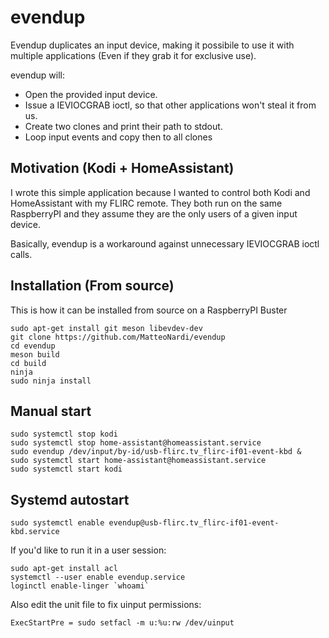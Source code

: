 # evendup

Evendup duplicates an input device, making it possibile to use it with multiple
applications (Even if they grab it for exclusive use).

evendup will:
- Open the provided input device.
- Issue a IEVIOCGRAB ioctl, so that other applications won't steal it from us.
- Create two clones and print their path to stdout.
- Loop input events and copy then to all clones

## Motivation (Kodi + HomeAssistant)

I wrote this simple application because I wanted to control both Kodi and HomeAssistant
with my FLIRC remote. They both run on the same RaspberryPI and they assume they are the
only users of a given input device.

Basically, evendup is a workaround against unnecessary IEVIOCGRAB ioctl calls.

## Installation (From source)

This is how it can be installed from source on a RaspberryPI Buster
```
sudo apt-get install git meson libevdev-dev
git clone https://github.com/MatteoNardi/evendup
cd evendup
meson build
cd build
ninja
sudo ninja install
```

## Manual start

```
sudo systemctl stop kodi
sudo systemctl stop home-assistant@homeassistant.service
sudo evendup /dev/input/by-id/usb-flirc.tv_flirc-if01-event-kbd &
sudo systemctl start home-assistant@homeassistant.service
sudo systemctl start kodi
```

## Systemd autostart

```
sudo systemctl enable evendup@usb-flirc.tv_flirc-if01-event-kbd.service
```

If you'd like to run it in a user session:

```
sudo apt-get install acl
systemctl --user enable evendup.service
loginctl enable-linger `whoami`
```

Also edit the unit file to fix uinput permissions:

```
ExecStartPre = sudo setfacl -m u:%u:rw /dev/uinput
```

